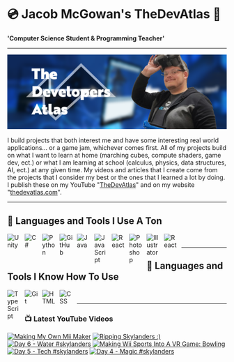 # 💿 Jacob McGowan's TheDevAtlas 💽

**'Computer Science Student & Programming Teacher'**

---

!["Banner"](/photos/banner.png)

I build projects that both interest me and have some interesting real world applications... or a game jam, whichever comes first. All of my projects build on what I want to learn at home (marching cubes, compute shaders, game dev, ect.) or what I am learning at school (calculus, physics, data structures, AI, ect.) at any given time. My videos and articles that I create come from the projects that I consider my best or the ones that I learned a lot by doing. I publish these on my YouTube "[TheDevAtlas](https://www.youtube.com/@thedevatlas)" and on my website "[thedevatlas.com](https://www.thedevatlas.com/)".

---

## 💾 Languages and Tools I Use A Ton

<img align="left" alt="Unity" width="30px" style="padding-right:10px;" src="https://cdn.jsdelivr.net/gh/devicons/devicon@latest/icons/unity/unity-original.svg" />
<img align="left" alt="C#" width="30px" style="padding-right:10px;" src="https://cdn.jsdelivr.net/gh/devicons/devicon@latest/icons/csharp/csharp-original.svg" />
<img align="left" alt="Python" width="30px" style="padding-right:10px;" src="https://cdn.jsdelivr.net/gh/devicons/devicon@latest/icons/python/python-original.svg" />
<img align="left" alt="GitHub" width="30px" style="padding-right:10px;" src="https://cdn.jsdelivr.net/gh/devicons/devicon/icons/github/github-original.svg" />
<img align="left" alt="Java" width="30px" style="padding-right:10px;" src="https://cdn.jsdelivr.net/gh/devicons/devicon/icons/java/java-original.svg"/>
<img align="left" alt="JavaScript" width="30px" style="padding-right:10px;" src="https://cdn.jsdelivr.net/gh/devicons/devicon/icons/javascript/javascript-plain.svg" />
<img align="left" alt="React" width="30px" style="padding-right:10px;" src="https://cdn.jsdelivr.net/gh/devicons/devicon/icons/react/react-original.svg" />
<img align="left" alt="Photoshop" width="30px" style="padding-right:10px;" src="https://cdn.jsdelivr.net/gh/devicons/devicon@latest/icons/photoshop/photoshop-original.svg" />
<img align="left" alt="Illustrator" width="30px" style="padding-right:10px;" src="https://cdn.jsdelivr.net/gh/devicons/devicon@latest/icons/illustrator/illustrator-plain.svg" />
<img align="left" alt="React" width="30px" style="padding-right:10px;" src="https://cdn.jsdelivr.net/gh/devicons/devicon@latest/icons/premierepro/premierepro-original.svg" />

<br />

---

## 🧠 Languages and Tools I Know How To Use

<img align="left" alt="TypeScript" width="30px" style="padding-right:10px;" src="https://cdn.jsdelivr.net/gh/devicons/devicon/icons/typescript/typescript-plain.svg" />
<img align="left" alt="Git" width="30px" style="padding-right:10px;" src="https://cdn.jsdelivr.net/gh/devicons/devicon/icons/git/git-original.svg" />
<img align="left" alt="HTML" width="30px" style="padding-right:10px;" src="https://cdn.jsdelivr.net/gh/devicons/devicon/icons/html5/html5-plain.svg" />
<img align="left" alt="CSS" width="30px" style="padding-right:10px;" src="https://cdn.jsdelivr.net/gh/devicons/devicon/icons/css3/css3-plain.svg" />

<br />

---

### 📺 Latest YouTube Videos

<!-- BEGIN YOUTUBE-CARDS -->
[![Making My Own Mii Maker](https://ytcards.demolab.com/?id=BPDdqb5EP1w&title=Making+My+Own+Mii+Maker&lang=en&timestamp=1724497204&background_color=%230d1117&title_color=%23ffffff&stats_color=%23dedede&max_title_lines=1&width=250&border_radius=5 "Making My Own Mii Maker")](https://www.youtube.com/watch?v=BPDdqb5EP1w)
[![Ripping Skylanders :)](https://ytcards.demolab.com/?id=kIc8c4-eUlM&title=Ripping+Skylanders+%3A%29&lang=en&timestamp=1724438308&background_color=%230d1117&title_color=%23ffffff&stats_color=%23dedede&max_title_lines=1&width=250&border_radius=5 "Ripping Skylanders :)")](https://www.youtube.com/watch?v=kIc8c4-eUlM)
[![Day 6 - Water #skylanders](https://ytcards.demolab.com/?id=NUqfIIl7JpY&title=Day+6+-+Water+%23skylanders&lang=en&timestamp=1724385616&background_color=%230d1117&title_color=%23ffffff&stats_color=%23dedede&max_title_lines=1&width=250&border_radius=5 "Day 6 - Water #skylanders")](https://www.youtube.com/watch?v=NUqfIIl7JpY)
[![Making Wii Sports Into A VR Game: Bowling](https://ytcards.demolab.com/?id=E3-us1g776s&title=Making+Wii+Sports+Into+A+VR+Game%3A+Bowling&lang=en&timestamp=1724370232&background_color=%230d1117&title_color=%23ffffff&stats_color=%23dedede&max_title_lines=1&width=250&border_radius=5 "Making Wii Sports Into A VR Game: Bowling")](https://www.youtube.com/watch?v=E3-us1g776s)
[![Day 5 - Tech #skylanders](https://ytcards.demolab.com/?id=eJenf-0rrvM&title=Day+5+-+Tech+%23skylanders&lang=en&timestamp=1724299224&background_color=%230d1117&title_color=%23ffffff&stats_color=%23dedede&max_title_lines=1&width=250&border_radius=5 "Day 5 - Tech #skylanders")](https://www.youtube.com/watch?v=eJenf-0rrvM)
[![Day 4 - Magic #skylanders](https://ytcards.demolab.com/?id=u-GWdNmqDeU&title=Day+4+-+Magic+%23skylanders&lang=en&timestamp=1724212842&background_color=%230d1117&title_color=%23ffffff&stats_color=%23dedede&max_title_lines=1&width=250&border_radius=5 "Day 4 - Magic #skylanders")](https://www.youtube.com/watch?v=u-GWdNmqDeU)
<!-- END YOUTUBE-CARDS -->
#
